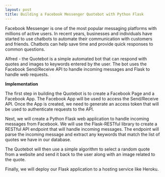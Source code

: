 ```yaml
---
layout: post
title: Building a Facebook Messenger Quotebot with Python Flask
---
```


Facebook Messenger is one of the most popular messaging platforms with millions of active users. In recent years, businesses and individuals have started to use chatbots to automate their communication with customers and friends. Chatbots can help save time and provide quick responses to common questions.

Alfred - the Quotebot is a simple automated bot that can respond with quotes and images to keywords entered by the user. The bot uses the Facebook Send/Receive API to handle incoming messages and Flask to handle web requests.

**Implementation**

The first step in building the Quotebot is to create a Facebook Page and a Facebook App. The Facebook App will be used to access the Send/Receive API. Once the App is created, we need to generate an access token that will be used to authenticate requests to the API.

Next, we will create a Python Flask web application to handle incoming messages from Facebook. We will use the Flask-RESTful library to create a RESTful API endpoint that will handle incoming messages. The endpoint will parse the incoming message and extract any keywords that match the list of quotes we have in our database.

The Quotebot will then use a simple algorithm to select a random quote from a website and send it back to the user along with an image related to the quote.

Finally, we will deploy our Flask application to a hosting service like Heroku.